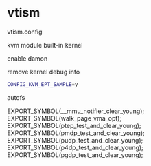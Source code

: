 
# vtism

vtism.config

kvm module built-in kernel

enable damon

remove kernel debug info
 
```bash
CONFIG_KVM_EPT_SAMPLE=y
```

autofs

EXPORT_SYMBOL(__mmu_notifier_clear_young);
EXPORT_SYMBOL(walk_page_vma_opt);
EXPORT_SYMBOL(ptep_test_and_clear_young);
EXPORT_SYMBOL(pmdp_test_and_clear_young);
EXPORT_SYMBOL(pudp_test_and_clear_young);
EXPORT_SYMBOL(p4dp_test_and_clear_young);
EXPORT_SYMBOL(pgdp_test_and_clear_young);